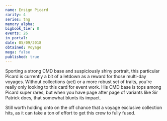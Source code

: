 ```yaml
---
name: Ensign Picard
rarity: 4
series: tng
memory_alpha:
bigbook_tier: 8
events: 26
in_portal:
date: 05/09/2018
obtained: Voyage
mega: false
published: true
---
```


Sporting a strong CMD base and suspiciously shiny portrait, this particular Picard is currently a bit of a letdown as a reward for those multi-day voyages. Without collections (yet) or a more robust set of traits, you're really only looking to this card for event work. His CMD base is tops among Picard super rares, but when you have page after page of variants like Sir Patrick does, that somewhat blunts its impact.

Still worth holding onto on the off chance that a voyage exclusive collection hits, as it can take a ton of effort to get this crew to fully fused.
